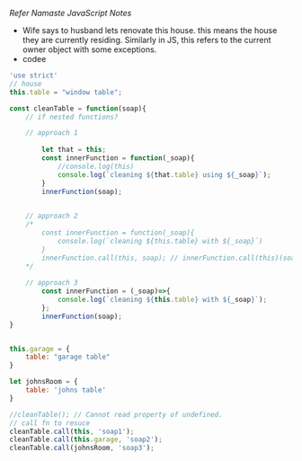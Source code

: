 *Refer Namaste JavaScript Notes*



- Wife says to husband lets renovate this house. this means the house they are currently residing. Similarly in JS, this refers to the current owner object with some exceptions.
- codee

```javascript
'use strict'
// house
this.table = "window table";

const cleanTable = function(soap){
    // if nested functions?

    // approach 1
    
        let that = this;
        const innerFunction = function(_soap){
            //console.log(this) 
            console.log(`cleaning ${that.table} using ${_soap}`);
        }
        innerFunction(soap);
    

    // approach 2
    /*
        const innerFunction = function(_soap){
            console.log(`cleaning ${this.table} with ${_soap}`)
        }
        innerFunction.call(this, soap); // innerFunction.call(this)(soap);
    */
    
    // approach 3
        const innerFunction = (_soap)=>{
            console.log(`cleaning ${this.table} with ${_soap}`);
        };
        innerFunction(soap);
}


this.garage = {
    table: "garage table"
}

let johnsRoom = {
    table: 'johns table'
}

//cleanTable(); // Cannot read property of undefined.
// call fn to resuce
cleanTable.call(this, 'soap1');
cleanTable.call(this.garage, 'soap2');
cleanTable.call(johnsRoom, 'soap3');
```

